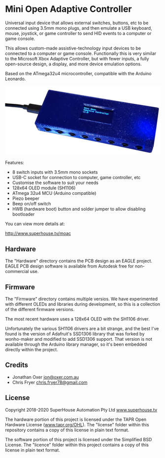 Mini Open Adaptive Controller
==============================

Universal input device that allows external switches, buttons, etc
to be connected using 3.5mm mono plugs, and then emulate a USB
keyboard, mouse, joystick, or game controller to send HID events
to a computer or game console.

This allows custom-made assistive-technology input devices to be
connected to a computer or game console. Functionally this is very
similar to the Microsoft Xbox Adaptive Controller, but with fewer
inputs, a fully open-source design, a display, and more device emulation
options.

Based on the ATmega32u4 microcontroller, compatible with the Arduino
Leonardo.

![Mini Open Adaptive Controller](Images/MOAC-v1_1-oblique.jpg)

Features:

 * 8 switch inputs with 3.5mm mono sockets
 * USB-C socket for connection to computer, game controller, etc
 * Customise the software to suit your needs
 * 128x64 OLED module (SH1106)
 * ATmega 32u4 MCU (Arduino compatible)
 * Piezo beeper
 * Beep on/off switch
 * HWB (hardware boot) button and solder jumper to allow disabling bootloader

You can view more details at:

  http://www.superhouse.tv/moac


Hardware
--------
The "Hardware" directory contains the PCB design as an EAGLE project.
EAGLE PCB design software is available from Autodesk free for
non-commercial use.


Firmware
--------
The "Firmware" directory contains multiple versios. We have experimented
with different OLEDs and libraries during development, so this is a
collection of the different firmware versions.

The most recent hardware uses a 128x64 OLED with the SH1106 driver.

Unfortunately the various SH1106 drivers are a bit strange, and the best
I've found is the version of Adafruit's SSD1306 library that was forked
by wonho-maker and modified to add SSD1306 support. That version is not
available through the Arduino library manager, so it's been embedded
directly within the project.


Credits
-------
 * Jonathan Oxer <jon@oxer.com.au>
 * Chris Fryer <chris.fryer78@gmail.com>


License
-------
Copyright 2018-2020 SuperHouse Automation Pty Ltd  www.superhouse.tv  

The hardware portion of this project is licensed under the TAPR Open
Hardware License (www.tapr.org/OHL). The "license" folder within this
repository contains a copy of this license in plain text format.

The software portion of this project is licensed under the Simplified
BSD License. The "licence" folder within this project contains a
copy of this license in plain text format.

